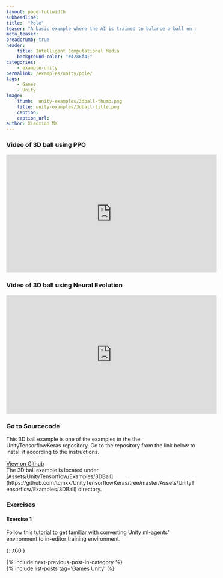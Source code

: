 ```yaml
---
layout: page-fullwidth
subheadline: 
title:  "Pole"
teaser: "A basic example where the AI is trained to balance a ball on a plate using both PPO and Neural Evolution Algorithm. The environment is a copy of the Unity ML-Agents' 3DBall environment."
meta_teaser: 
breadcrumb: true
header:
    title: Intelligent Computational Media
    background-color: "#4286f4;"
categories:
    - example-unity
permalink: /examples/unity/pole/
tags:
    - Games
    - Unity
image:
    thumb:  unity-examples/3dball-thumb.png
    title: unity-examples/3dball-title.png
    caption: 
    caption_url: 
author: Xiaoxiao Ma
---
```


### Video of 3D ball using PPO

<div class="row text-center">
	<iframe width="560" height="315" src="https://www.youtube.com/embed/JYhpp_LHr7o" frameborder="0" allow="autoplay; encrypted-media" allowfullscreen></iframe>
</div><!-- /.row -->

### Video of 3D ball using Neural Evolution

<div class="row text-center">
<iframe width="560" height="315" src="https://www.youtube.com/embed/iPicG4x3BIw" frameborder="0" allow="autoplay; encrypted-media" allowfullscreen></iframe>
</div><!-- /.row -->

### Go to Sourcecode
This 3D ball example is one of the examples in the the UnityTensorflowKeras repository. Go to the repository from the link below to install it according to the instructions. 
<div class="row">
    <div class="medium-6 columns t10">
	  <a class = "radius button small" target="_blank" href = "https://github.com/tcmxx/UnityTensorflowKeras" >View on Github</a>
    </div>
</div><!-- /.row -->
The 3D ball example is located under [Assets/UnityTensorflow/Examples/3DBall](https://github.com/tcmxx/UnityTensorflowKeras/tree/master/Assets/UnityTensorflow/Examples/3DBall) directory.

### Exercises
#### Exercise 1
Follow this [tutorial](https://github.com/tcmxx/UnityTensorflowKeras/blob/master/Documents/Getting-Started-with-Balance-Ball.md) to get familiar with converting Unity ml-agents' environment to in-editor training environment.


{: .t60 }
<div id="bottom" class="row t30">
    <div class="small-12 columns">
       {% include next-previous-post-in-category %}
    </div><!-- /.small-12.columns -->
</div>
{% include list-posts tag='Games Unity' %}


